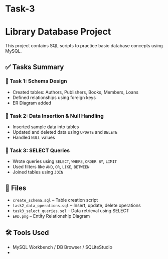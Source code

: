 # Task-3
# Library Database Project

This project contains SQL scripts to practice basic database concepts using MySQL.

## ✅ Tasks Summary

### 📌 Task 1: Schema Design
- Created tables: Authors, Publishers, Books, Members, Loans
- Defined relationships using foreign keys
- ER Diagram added

### 📌 Task 2: Data Insertion & Null Handling
- Inserted sample data into tables
- Updated and deleted data using `UPDATE` and `DELETE`
- Handled `NULL` values

### 📌 Task 3: SELECT Queries
- Wrote queries using `SELECT`, `WHERE`, `ORDER BY`, `LIMIT`
- Used filters like `AND`, `OR`, `LIKE`, `BETWEEN`
- Joined tables using `JOIN`

## 📂 Files
- `create_schema.sql` – Table creation script
- `task2_data_operations.sql` – Insert, update, delete operations
- `task3_select_queries.sql` – Data retrieval using SELECT
- `ERD.png` – Entity Relationship Diagram

## 🛠 Tools Used
- MySQL Workbench / DB Browser / SQLiteStudio
- 

